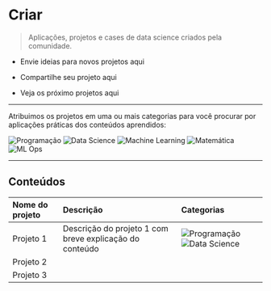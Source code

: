 # Criar

> Aplicações, projetos e cases de data science criados pela comunidade.

- Envie ideias para novos projetos aqui

- Compartilhe seu projeto aqui

- Veja os próximo projetos aqui

---------------------------------

Atribuimos os projetos em uma ou mais categorias para você procurar por aplicações práticas dos conteúdos aprendidos:

![Programação](https://img.shields.io/badge/Programa%C3%A7%C3%A3o-%23199d47)
![Data Science](https://img.shields.io/badge/Data%20Science-%230166d3)
![Machine Learning](https://img.shields.io/badge/Machine%20Learning-%23890089)
![Matemática](https://img.shields.io/badge/Matem%C3%A1tica-%23d97724)
![ML Ops](https://img.shields.io/badge/MLOps-%23cb4f3e)

---------------------------------

## Conteúdos

| **Nome do projeto** | **Descrição**            | **Categorias**     |
|:--------------------|:-------------------------|:-------------------|
| Projeto 1           | Descrição do projeto 1 com breve explicação do conteúdo | ![Programação](https://img.shields.io/badge/Programa%C3%A7%C3%A3o-%23199d47) ![Data Science](https://img.shields.io/badge/Data%20Science-%230166d3) |
| Projeto 2           |                          |                    |
| Projeto 3           |                          |                    |





